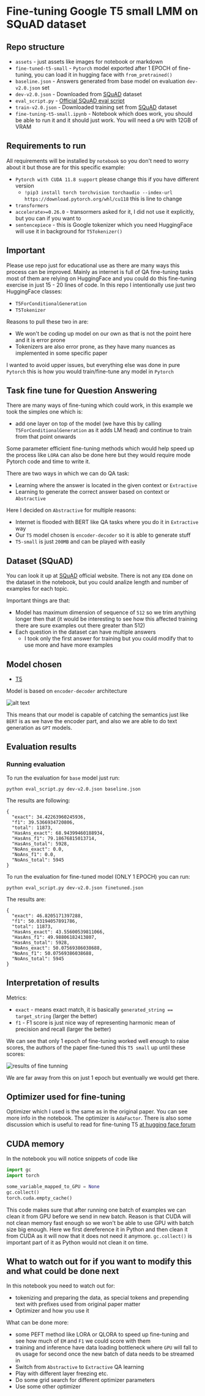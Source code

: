 # Fine-tuning Google T5 small LMM on SQuAD dataset

## Repo structure

* `assets` - just assets like images for notebook or markdown
* `fine-tuned-t5-small` - `Pytorch` model exported after 1 EPOCH of fine-tuning, you can load it in hugging face with `from_pretrained()`
* `baseline.json` - Answers generated from base model on evaluation `dev-v2.0.json` set
* `dev-v2.0.json` - Downloaded from [SQuAD](https://rajpurkar.github.io/SQuAD-explorer/) dataset
* `eval_script.py` - [Official SQuAD eval script](https://rajpurkar.github.io/SQuAD-explorer/)
* `train-v2.0.json` - Downloaded training set from [SQuAD](https://rajpurkar.github.io/SQuAD-explorer/) dataset
* `fine-tuning-t5-small.ipynb` - Notebook which does work, you should be able to run it and it should just work. You will need a `GPU` with 12GB of VRAM

## Requirements to run

All requirements will be installed by `notebook` so you don't need to worry about it but those are for this specific example:

* `Pytorch with CUDA 11.8 support` please change this if you have different version
  * `!pip3 install torch torchvision torchaudio --index-url https://download.pytorch.org/whl/cu118` this is line to change
* `transformers`
* `accelerate>=0.26.0` - transormers asked for it, I did not use it explicitly, but you can if you want to
* `sentencepiece` - this is Google tokenizer which you need HuggingFace will use it in background for `T5Tokenizer()`

## Important

Please use repo just for educational use as there are many ways this process can be improved.
Mainly as internet is full of QA fine-tuning tasks most of them are relying on HuggingFace and you could do this
fine-tuning exercise in just 15 - 20 lines of code. In this repo I intentionally use just two HuggingFace classes:
* `T5ForConditionalGeneration`
* `T5Tokenizer`

Reasons to pull these two in are:
* We won't be coding up model on our own as that is not the point here and it is error prone
* Tokenizers are also error prone, as they have many nuances as implemented in some specific paper

I wanted to avoid upper issues, but everything else was done in pure `Pytorch` this is how you would train/fine-tune any model in `Pytorch`

## Task fine tune for Question Answering

There are many ways of fine-tuning which could work, in this example we took the simples one which is:
* add one layer on top of the model (we have this by calling `T5ForConditionalGeneration` as it adds LM head) and continue to train from that point onwards

Some parameter efficient fine-tuning methods which would help speed up the process like `LORA` can also be done here but
they would require mode Pytorch code and time to write it.


There are two ways in which we can do QA task:
* Learning where the answer is located in the given context or `Extractive`
* Learning to generate the correct answer based on context or `Abstractive` 

Here I decided on `Abstractive` for multiple reasons:
* Internet is flooded with BERT like QA tasks where you do it in `Extractive` way
* Our `T5` model chosen is `encoder-decoder` so it is able to generate stuff
* `T5-small` is just `200MB` and can be played with easily

## Dataset (SQuAD)

You can look it up at [SQuAD](https://rajpurkar.github.io/SQuAD-explorer/) official website. There is not any `EDA` done on the
dataset in the notebook, but you could analize length and number of examples for each topic.

Important things are that:
* Model has maximum dimension of sequence of `512` so we trim anything longer then that (it would be interesting to see how this affected training there are sure examples out there greater than 512)
* Each question in the dataset can have multiple answers
  * I took only the first answer for training but you could modify that to use more and have more examples

## Model chosen

* [T5](https://research.google/blog/exploring-transfer-learning-with-t5-the-text-to-text-transfer-transformer/)

Model is based on `encoder-decoder` architecture

![alt text](./assets/encoder-decoder.png)

This means that our model is capable of catching the semantics just like `BERT` is as we have the encoder part,
and also we are able to do text generation as `GPT` models.

## Evaluation results

### Running evaluation

To run the evaluation for `base` model just run:
```shell
python eval_script.py dev-v2.0.json baseline.json
```

The results are following:

```shell
{
  "exact": 34.42263960245936,
  "f1": 39.5366934720806,
  "total": 11873,
  "HasAns_exact": 68.94399460188934,
  "HasAns_f1": 79.18676815013714,
  "HasAns_total": 5928,
  "NoAns_exact": 0.0,
  "NoAns_f1": 0.0,
  "NoAns_total": 5945
}
```

To run the evaluation for fine-tuned model (ONLY 1 EPOCH) you can run:
```shell
python eval_script.py dev-v2.0.json finetuned.json
```

The results are:

```shell
{
  "exact": 46.8205171397288,
  "f1": 50.03194057891786,
  "total": 11873,
  "HasAns_exact": 43.55600539811066,
  "HasAns_f1": 49.98806182413807,
  "HasAns_total": 5928,
  "NoAns_exact": 50.07569386038688,
  "NoAns_f1": 50.07569386038688,
  "NoAns_total": 5945
}
```

## Interpretation of results

Metrics:
* `exact` - means exact match, it is basically `generated_string == target_string` (larger the better)
* `f1` - F1 score is just nice way of representing harmonic mean of precision and recall (larger the better)

We can see that only 1 epoch of fine-tuning worked well enough to raise scores, the authors of the paper fine-tuned this `T5 small`
up until these scores:

![results of fine tunning](assets/results-fine-tuning.png)

We are far away from this on just 1 epoch but eventually we would get there.

## Optimizer used for fine-tuning

Optimizer which I used is the same as in the original paper. You can see more info in the notebook.
The optimizer is `AdaFactor`. There is also some discussion which is useful to read for fine-tuning T5 [at hugging face forum](https://discuss.huggingface.co/t/t5-finetuning-tips/684)

## CUDA memory

In the notebook you will notice snippets of code like
```Python
import gc
import torch

some_variable_mapped_to_GPU = None
gc.collect()
torch.cuda.empty_cache()
```

This code makes sure that after running one batch of examples we can clean it from
GPU before we send in new batch. Reason is that CUDA will not clean memory fast enough so we won't be able to use GPU with 
batch size big enough. Here we first dereference it in Python and then clean it from CUDA as it will now that it does not need
it anymore. `gc.collect()` is important part of it as Python would not clean it on time. 

## What to watch out for if you want to modify this and what could be done next

In this notebook you need to watch out for:
* tokenizing and preparing the data, as special tokens and prepending text with prefixes used from original paper matter
* Optimizer and how you use it


What can be done more:
* some PEFT method like LORA or QLORA to speed up fine-tuning and see how much of `EM` and `F1` we could score with them
* training and inference have data loading bottleneck where `GPU` will fall to `0%` usage for second once the new batch of data needs to be streamed in
* Switch from `Abstractive` to `Extractive` QA learning
* Play with different layer freezing etc. 
* Do some grid search for different optimizer parameters
* Use some other optimizer